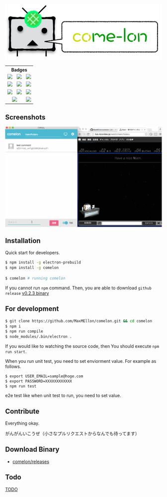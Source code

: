 <p align="center">
  <img src="./assets/img/banner.png">
</p>

<center>
<table>
  <tr>
    <th colspan="3">Badges</th>
  </tr>
  <tr>
    <td>
      <div align="center">
        <img src='https://img.shields.io/npm/v/comelon.svg'>
          <a href='https://www.npmjs.com/package/comelon' />
        </img>
      </div>
    </td>
    <td>
      <div align="center">
        <img src='https://img.shields.io/npm/dt/comelon.svg'>
        </img>
      </div>
    </td>
    <td>
      <div align="center">
        <img src='https://badges.gitter.im/MaxMEllon/comelon.svg'>
          <a href='https://gitter.im/MaxMEllon/comelon?utm_source=badge&utm_medium=badge&utm_campaign=pr-badge' />
        </img>
      </div>
    </td>
  </tr>
  <tr>
    <td>
      <div align="center">
        <img src='https://travis-ci.org/MaxMEllon/comelon.svg?branch=master'>
          <a href='https://travis-ci.org/MaxMEllon/comelon' />
        </img>
      </div>
    </td>
    <td>
      <div align="center">
        <img src='https://img.shields.io/circleci/project/MaxMEllon/comelon.svg'>
          <a href='https://circleci.com/gh/MaxMEllon/comelon' />
        </img>
      </div>
    </td>
    <td>
      <div align="center">
        <img src='https://ci.appveyor.com/api/projects/status/sojo2v2cxwx15f7v?svg=true'>
          <a href='https://ci.appveyor.com/api/projects/status/sojo2v2cxwx15f7v?svg=true' />
        </img>
      </div>
    </td>
  </tr>
  <tr>
    <td>
      <div align="center">
        <img src='https://codeclimate.com/github/MaxMEllon/comelon/badges/coverage.svg'>
          <a href='https://codeclimate.com/github/MaxMEllon/comelon/coverage' />
        </img>
      </div>
    </td>
    <td>
      <div align="center">
        <img src='https://codeclimate.com/github/MaxMEllon/comelon/badges/issue_count.svg'>
          <a href='https://codeclimate.com/github/MaxMEllon/comelon' />
        </img>
      </div>
    </td>
    <td>
      <div align="center">
        <img src='https://codeclimate.com/github/MaxMEllon/comelon/badges/gpa.svg'>
          <a href='https://codeclimate.com/github/MaxMEllon/comelon' />
        </img>
      </div>
    </td>
  </tr>
  <tr>
    <td colspan="2">
      <div align="center">
        <img src='https://david-dm.org/maxmellon/comelon.svg'>
          <a href='https://david-dm.org/maxmellon/comelon' />
        </img>
      </div>
    </td>
    <td colspan="2">
      <div align="center">
        <img src='https://david-dm.org/maxmellon/comelon/dev-status.svg'>
          <a href='https://david-dm.org/maxmellon/comelon#info=devDependencies' />
        </img>
      </div>
    </td>
  </tr>
</table>
</center>

## Screenshots

<p align="center">
  <img src="./logs/screenshots/demo.gif">
</p>

## Installation

Quick start for developers.

  ```sh
  $ npm install -g electron-prebuild
  $ npm install -g comelon

  $ comelon # running comelon
  ```

If you cannot run `npm` command.
Then, you are able to download `github release`
[v0.2.3 binary](https://github.com/MaxMEllon/comelon/releases/tag/v0.2.3)

## For development

  ```sh
  $ git clone https://github.com/MaxMEllon/comelon.git && cd comelon
  $ npm i
  $ npm run compile
  $ node_modules/.bin/electron .
  ```

If you would like to watching the source code, then You should execute `npm run start`.

When you run unit test, you need to set enviorment value.
For example as follows.

  ```
  $ export USER_EMAIL=sample@hoge.com
  $ export PASSWORD=XXXXXXXXXXXX
  $ npm run test
  ```

e2e test like when unit test to run, you need to set value.

## Contribute

Everything okay.

がんがんいこうぜ（小さなプルリクエストからなんでも待ってます）

## Download Binary

  - [comelon/releases](https://github.com/MaxMEllon/comelon/releases)

## Todo

[TODO](./TODO.md)

